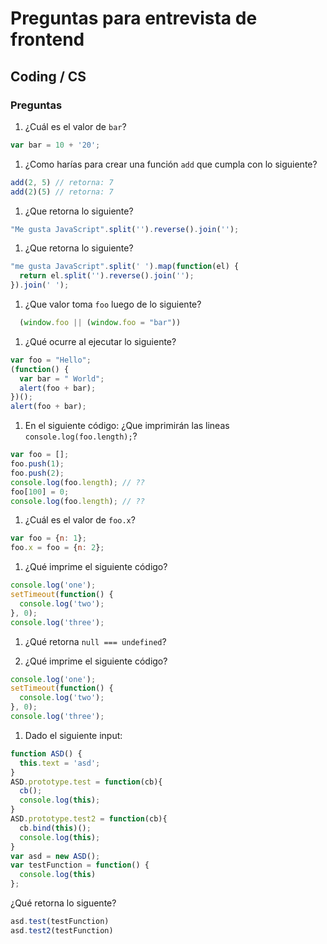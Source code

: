 # Preguntas para entrevista de frontend
## Coding / CS


### Preguntas

1. ¿Cuál es el valor de `bar`?
  ```javascript
  var bar = 10 + '20';
  ```

1.  ¿Como harías para crear una función `add` que cumpla con lo siguiente?
  ```javascript
  add(2, 5) // retorna: 7
  add(2)(5) // retorna: 7
  ```

1.  ¿Que retorna lo siguiente?
  ```javascript
  "Me gusta JavaScript".split('').reverse().join('');
  ```

1. ¿Que retorna lo siguiente?
  ```javascript
  "me gusta JavaScript".split(' ').map(function(el) {
    return el.split('').reverse().join('');
  }).join(' ');
  ```

1. ¿Que valor toma `foo` luego de lo siguiente?
  ```javascript
    (window.foo || (window.foo = "bar"))
  ```

1. ¿Qué ocurre al ejecutar lo siguiente?
  ```javascript
  var foo = "Hello";
  (function() {
    var bar = " World";
    alert(foo + bar);
  })();
  alert(foo + bar);
  ```

1. En el siguiente código: ¿Que imprimirán las lineas `console.log(foo.length);`?
  ```javascript
  var foo = [];
  foo.push(1);
  foo.push(2);
  console.log(foo.length); // ??
  foo[100] = 0;
  console.log(foo.length); // ??
  ```

1. ¿Cuál es el valor de `foo.x`?
  ```javascript
  var foo = {n: 1};
  foo.x = foo = {n: 2};
  ```

1. ¿Qué imprime el siguiente código?
  ```javascript
  console.log('one');
  setTimeout(function() {
    console.log('two');
  }, 0);
  console.log('three');
  ```

1. ¿Qué retorna `null === undefined`?

1. ¿Qué imprime el siguiente código?
  ```javascript
  console.log('one');
  setTimeout(function() {
    console.log('two');
  }, 0);
  console.log('three');
  ```

1. Dado el siguiente input:
  ```javascript
  function ASD() {
    this.text = 'asd';
  }
  ASD.prototype.test = function(cb){
    cb();
    console.log(this);
  }
  ASD.prototype.test2 = function(cb){
    cb.bind(this)();
    console.log(this);
  }
  var asd = new ASD();
  var testFunction = function() {
    console.log(this)
  };
  ```
  ¿Qué retorna lo siguente?
  ```javascript
  asd.test(testFunction)
  asd.test2(testFunction)
  ```
